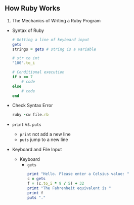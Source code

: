 ## How Ruby Works

1. The Mechanics of Writing a Ruby Program
  - Syntax of Ruby
    ```ruby
    # Getting a line of keyboard input
    gets
    strings = gets # string is a variable
    
    # str to int
    "100".to_i
    
    # Conditional execution
    if x == 7
        # code
    else
        # code
    end
    ```
    
  - Check Syntax Error
    ```ruby
    ruby -cw file.rb
    ```
    
  - `print` vs. `puts`
    *  `print` not add a new line
    * `puts` jump to a new line
    
  - Keyboard and File Input
    * Keyboard
      * `gets`
        ```ruby
        print "Hello. Please enter a Celsius value: " 
        c = gets
        f = (c.to_i * 9 / 5) + 32
        print "The Fahrenheit equivalent is "
        print f
        puts "."
        ```
    
